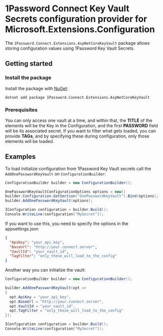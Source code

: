 # 1Password Connect Key Vault Secrets configuration provider for Microsoft.Extensions.Configuration

The `1Password.Connect.Extensions.AspNetCoreKeyVault` package allows storing configuration values using 1Password Key Vault Secrets.

## Getting started

### Install the package

Install the package with [NuGet][nuget]:

```dotnetcli
dotnet add package 1Password.Connect.Extensions.AspNetCoreKeyVault
```

### Prerequisites

You can only access one vault at a time, and within that, the **TITLE** of the elements will be the Key in the Configuration, and the first **PASSWORD** field will be its associated secret. If you want to filter what gets loaded, you can provide **TAGs**, and by specifying these during configuration, only those elements will be loaded.

## Examples

To load initialize configuration from 1Password Key Vault secrets call the `AddOnePasswordKeyVault` on `ConfigurationBuilder`:

```csharp
ConfigurationBuilder builder = new ConfigurationBuilder();

OnePasswordKeyVaultConfigurationOptions options = new()
builder.Configuration.GetSection("OnePasswordKeyVault").Bind(options);
builder.AddOnePasswordKeyVault(options);

IConfiguration configuration = builder.Build();
Console.WriteLine(configuration["MySecret"]);
```

If you want to use this, you need to specify the options in the appsettings.json


```json
{
  "ApiKey": "your_api_key",
  "BaseUrl": "http://your.connect.server",
  "VaultId": "your_vault_id",
  "TagFilter": "only_these_will_load_to_the_config"
}
```

Another way you can initialize the vault:
```csharp
ConfigurationBuilder builder = new ConfigurationBuilder();

builder.AddOnePasswordKeyVault(opt =>
{
  opt.ApiKey = "your_api_key",
  opt.BaseUrl = "http://your.connect.server",
  opt.VaultId = "your_vault_id",
  opt.TagFilter = "only_these_will_load_to_the_config"
});

IConfiguration configuration = builder.Build();
Console.WriteLine(configuration["MySecret"]);
```

<!-- LINKS -->
[source]: https://github.com/zskovacs/connect-sdk-csharp/tree/main/src/ConnectSdk.Extensions.AspNetCore.Configuration.Secrets
[package]: https://www.nuget.org/packages/1PasswordConnect.Extensions.AspNetCore.Configuration.Secrets/
[nuget]: https://www.nuget.org/packages/1PasswordConnect.Extensions.AspNetCore.Configuration.Secrets